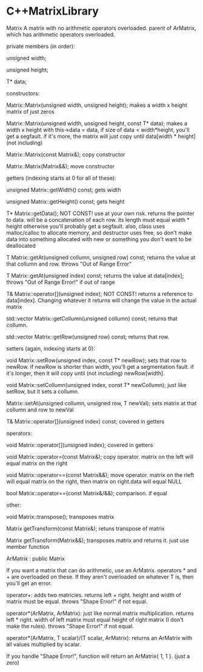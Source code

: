 # C++MatrixLibrary

Matrix<T>
A matrix with no arithmetic operators overloaded. parent of ArMatrix, which has arithmetic operators overloaded. 
  
private members (in order):
  
  unsigned width;
  
  unsigned height;
  
  T* data;

constructors:

  Matrix<T>::Matrix<T>(unsigned width, unsigned height); makes a width x height matrix of just zeros
  
  Matrix<T>::Matrix<T>(unsigned width, unsigned height, const T* data); makes a width x height with this->data = data, if size of data < width*height, you'll get a segfault. if it's more, the matrix will just copy until data[width * height] (not including)
                                                                                                                                                      
  Matrix<T>::Matrix<T>(const Matrix<T>&); copy constructor
  
  Matrix<T>::Matrix<T>(Matrix<T>&&); move constructor
                                                                                                                                                       
getters (indexing starts at 0 for all of these):

  unsigned Matrix<T>::getWidth() const; gets width
  
  unsigned Matrix<T>::getHeight() const; gets height
  
  T* Matrix<T>::getData(); NOT CONST! use at your own risk. returns the pointer to data. will be a concatenation of each row. its length must equal width * height otherwise you'll probably get a segfault. also, class uses malloc/calloc to allocate memory, and destructor uses free, so don't make data into something allocated with new or something you don't want to be deallocated
  
  T Matrix<T>::getAt(unsigned collumn, unsigned row) const; returns the value at that collumn and row. throws "Out of Range Error"
  
  T Matrix<T>::getAt(unsigned index) const; returns the value at data[index]; throws "Out of Range Error!" if out of range
  
  T& Matrix<T>::operator[](unsigned index); NOT CONST! returns a reference to data[index]. Changing whatever it returns will change the value in the actual matrix
  
  std::vector<T> Matrix<T>::getCollumn(unsigned collumn) const; returns that collumn.
  
  std::vector<T> Matrix<T>::getRow(unsigned row) const; returns that row.

setters (again, indexing starts at 0):

  void Matrix<T>::setRow(unsigned index, const T* newRow); sets that row to newRow. if newRow is shorter than width, you'll get a segmentation fault. if it's longer, then it will copy until (not including) newRow[width].
  
  void Matrix<T>::setCollumn(unsigned index, const T* newCollumn); just like setRow, but it sets a collumn.
  
  Matrix<T>::setAt(unsigned collumn, unsigned row, T newVal); sets matrix at that collumn and row to newVal
  
  T& Matrix<T>::operator[](unsigned index) const; covered in getters
  
operators:

  void Matrix<T>::operator[](unsigned index); covered in getters
  
  void Matrix<T>::operator=(const Matrix<T>&); copy operator. matrix on the left will equal matrix on the right
  
  void Matrix<T>::operator==(const Matrix<T>&&); move operator. matrix on the rleft will equal matrix on the right, then matrix on right.data will equal NULL
  
  bool Matrix<T>::operator==(const Matrix<T>&/&&); comparison. if equal 

other:

  void Matrix<T>::transpose(); transposes matrix
  
  Matrix<T> getTransform(const Matrix<T>&); retuns transpose of matrix
  
  Matrix<T> getTransform(Matrix<T>&&); transposes matrix and returns it. just use member function

ArMatrix : public Matrix<T>
  
If you want a matrix that can do arithmetic, use an ArMatrix<T>. operators * and + are overloaded on these. If they aren't overloaded on whatever T is, then you'll get an error.
  
operator+: adds two matricies. returns left + right. height and width of matrix must be equal. throws "Shape Error!" if not equal.

operator*(ArMatrix<T>, ArMatrix<T>): just like normal matrix multiplication. returns left * right. width of left matrix must equal height of right matrix (I don't make the rules). throws "Shape Error!" if not equal.
  
operator*(ArMatrix<T>, T scalar)/(T scalar, ArMatrix<T>): returns an ArMatrix<T> with all values multiplied by scalar.
  
If you handle "Shape Error!", function will return an ArMatrix<T>{ 1, 1 }. (just a zero)
